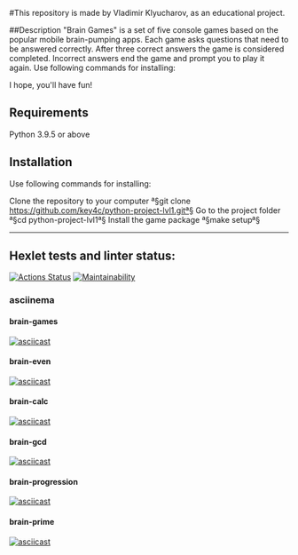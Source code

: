 #This repository is made by Vladimir Klyucharov, as an educational project. 

##Description
"Brain Games" is a set of five console games based on the popular mobile brain-pumping apps. 
Each game asks questions that need to be answered correctly. 
After three correct answers the game is considered completed. 
Incorrect answers end the game and prompt you to play it again.
Use following commands for installing:

I hope, you'll have  fun!

## Requirements
Python 3.9.5 or above

## Installation
Use following commands for installing:

Clone the repository to your computer ª§git clone https://github.com/key4c/python-project-lvl1.gitª§
Go to the project folder ª§cd python-project-lvl1ª§
Install the game package ª§make setupª§
_________________________________________________________________________________________________________________________________________

## Hexlet tests and linter status:
[![Actions Status](https://github.com/key4c/python-project-lvl1/workflows/hexlet-check/badge.svg)](https://github.com/key4c/python-project-lvl1/actions)
[![Maintainability](https://api.codeclimate.com/v1/badges/ae6ca975e353dd84ff67/maintainability)](https://codeclimate.com/github/key4c/python-project-lvl1/maintainability)

### asciinema

#### brain-games
[![asciicast](https://asciinema.org/a/hgnXya4Q4Hpu38AlTuChjGbfU.svg)](https://asciinema.org/a/hgnXya4Q4Hpu38AlTuChjGbfU)

#### brain-even
[![asciicast](https://asciinema.org/a/RIQvchNfm1tOwOvtTJAhm8VnM.svg)](https://asciinema.org/a/RIQvchNfm1tOwOvtTJAhm8VnM)

#### brain-calc
[![asciicast](https://asciinema.org/a/JJDlCajJxtMhmIt75WXN1eGL1.svg)](https://asciinema.org/a/JJDlCajJxtMhmIt75WXN1eGL1)

#### brain-gcd
[![asciicast](https://asciinema.org/a/MNdPm3WqMILH25k62q5uCIjYp.svg)](https://asciinema.org/a/MNdPm3WqMILH25k62q5uCIjYp)

#### brain-progression
[![asciicast](https://asciinema.org/a/qn0nRaI8qJNe8MOSgqHs0LHPY.svg)](https://asciinema.org/a/qn0nRaI8qJNe8MOSgqHs0LHPY)

#### brain-prime
[![asciicast](https://asciinema.org/a/mNqkfkzWaInLfGPeoerMtPM2B.svg)](https://asciinema.org/a/mNqkfkzWaInLfGPeoerMtPM2B)
